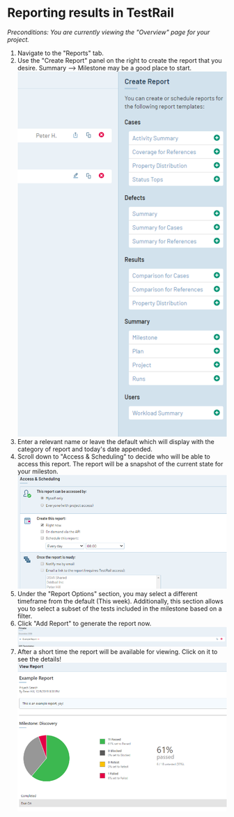 # Reporting results in TestRail

*Preconditions: You are currently viewing the "Overview" page for your project.*

1. Navigate to the "Reports" tab.
1. Use the "Create Report" panel on the right to create the report that you desire.  Summary --> Milestone may be a good place to start.  
![TestRail report creation][testrail-create-report]
1. Enter a relevant name or leave the default which will display with the category of report and today's date appended.
1. Scroll down to "Access & Scheduling" to decide who will be able to access this report.  The report will be a snapshot of the current state for your mileston.  
![TestRail report access selection][testrail-create-report-access]
1. Under the "Report Options" section, you may select a different timeframe from the default (This week).  Additionally, this section allows you to select a subset of the tests included in the milestone based on a filter.
1. Click "Add Report" to generate the report now.  
![TestRail report generating][testrail-create-report-generating]
1. After a short time the report will be available for viewing.  Click on it to see the details!  
![TestRail report viewing][testrail-create-report-view]

[testrail-create-report]: ../images/testrail-tutorials/create-test-reports.png
[testrail-create-report-access]: ../images/testrail-tutorials/create-report-access.png
[testrail-create-report-generating]: ../images/testrail-tutorials/create-report-generating.png
[testrail-create-report-view]: ../images/testrail-tutorials/create-report-view.png
